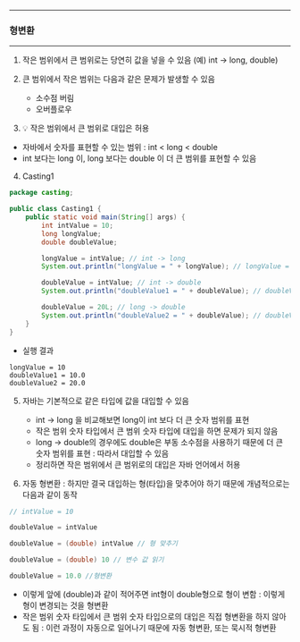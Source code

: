 -----
### 형변환
-----
1. 작은 범위에서 큰 범위로는 당연히 값을 넣을 수 있음 (예) int → long, double)
2. 큰 범위에서 작은 범위는 다음과 같은 문제가 발생할 수 있음
    - 소수점 버림
    - 오버플로우

3. 💡 작은 범위에서 큰 범위로 대입은 허용
  - 자바에서 숫자를 표현할 수 있는 범위 : int < long < double
  - int 보다는 long 이, long 보다는 double 이 더 큰 범위를 표현할 수 있음

4. Casting1
```java
package casting;

public class Casting1 {
    public static void main(String[] args) {
        int intValue = 10;
        long longValue;
        double doubleValue;

        longValue = intValue; // int -> long
        System.out.println("longValue = " + longValue); // longValue = 10

        doubleValue = intValue; // int -> double
        System.out.println("doubleValue1 = " + doubleValue); // doubleValue1 = 10.0

        doubleValue = 20L; // long -> double
        System.out.println("doubleValue2 = " + doubleValue); // doubleValue2 = 20.0
    }
}
```
  - 실행 결과
```
longValue = 10
doubleValue1 = 10.0
doubleValue2 = 20.0
```

5. 자바는 기본적으로 같은 타입에 값을 대입할 수 있음
   - int → long 을 비교해보면 long이 int 보다 더 큰 숫자 범위를 표현
   - 작은 범위 숫자 타입에서 큰 범위 숫자 타입에 대입을 하면 문제가 되지 않음
   - long → double의 경우에도 double은 부동 소수점을 사용하기 때문에 더 큰 숫자 범위를 표현 : 따라서 대입할 수 있음
   - 정리하면 작은 범위에서 큰 범위로의 대입은 자바 언어에서 허용 

6. 자동 형변환 : 하지만 결국 대입하는 형(타입)을 맞추어야 하기 때문에 개념적으로는 다음과 같이 동작
```java
// intValue = 10

doubleValue = intValue

doubleValue = (double) intValue // 형 맞추기

doubleValue = (double) 10 // 변수 값 읽기

doubleValue = 10.0 //형변환
```
   - 이렇게 앞에 (double)과 같이 적어주면 int형이 double형으로 형이 변함 : 이렇게 형이 변경되는 것을 형변환
   - 작은 범위 숫자 타입에서 큰 범위 숫자 타입으로의 대입은 직접 형변환을 하지 않아도 됨 : 이런 과정이 자동으로 일어나기 때문에 자동 형변환, 또는 묵시적 형변환
